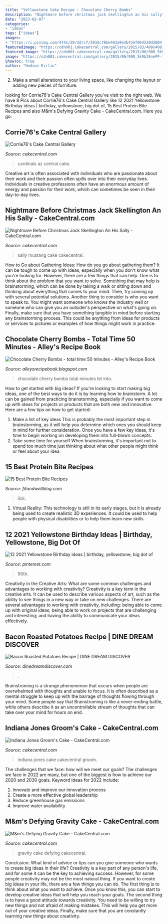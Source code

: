 ```yaml
---
title: "Yellowstone Cake Recipe : Chocolate Cherry Bombs"
description: "Nightmare before christmas jack skellington an his sally"
date: "2023-02-07"
categories:
- "ideas"
tags: ["ideas"]
images:
- "https://i.pinimg.com/474x/20/3d/c7/203dc78be463a9e3b43ef064230d2804.jpg"
featuredImage: "https://cdn001.cakecentral.com/gallery/2015/03/400x400_768516Kx3A_az-cardinals.jpg"
featured_image: "https://cdn001.cakecentral.com/gallery/2015/06/900_5k9b26nePF-indiana-jones-grooms-cake.jpg"
image: "https://cdn001.cakecentral.com/gallery/2015/06/900_5k9b26nePF-indiana-jones-grooms-cake.jpg"
ShowToc: true
author: "Hudson Kirlin"
---
```



2. Make a small alterations to your living space, like changing the layout or adding new pieces of furniture. 

	

		
looking for Corrie76&#039;s Cake Central Gallery you've visit to the right web. We have 8 Pics about Corrie76&#039;s Cake Central Gallery like 12 2021 Yellowstone Birthday ideas | birthday, yellowstone, big dot of, 15 Best Protein Bite Recipes and also M&amp;m&#039;s Defying Gravity Cake - CakeCentral.com. Here you go:
		
    
## Corrie76&#039;s Cake Central Gallery

<img loading=lazy src="https://cdn001.cakecentral.com/gallery/2015/03/400x400_768516Kx3A_az-cardinals.jpg" onerror="this.onerror=null;this.src='https://tse4.mm.bing.net/th?id=OIP.xdoFFn10NdEsi5NNO7z8owAAAA&amp;pid=15.1';" alt="Corrie76&#039;s Cake Central Gallery">

_Source: cakecentral.com_

>cardinals az central cake. 

	

Creative art is often associated with individuals who are passionate about their work and their passion often spills over into their everyday lives. Individuals in creative professions often have an enormous amount of energy and passion for their work, which can sometimes be seen in their day-to-day lives.

    
## Nightmare Before Christmas Jack Skellington An His Sally - CakeCentral.com

<img loading=lazy src="https://cdn001.cakecentral.com/gallery/2015/03/450x260_601893DE0U_mustang-sally-cake.jpg" onerror="this.onerror=null;this.src='https://tse2.mm.bing.net/th?id=OIP.yG5yJwMRIJWezfmCyBsXqAAAAA&amp;pid=15.1';" alt="Nightmare Before Christmas Jack Skellington An His Sally - CakeCentral.com">

_Source: cakecentral.com_

>sally mustang cake cakecentral. 

	

How to Go about Gathering Ideas: How do you go about gathering them?
It can be tough to come up with ideas, especially when you don't know what you're looking for. However, there are a few things that can help. One is to think about the problem that you want to solve. Something that may help is brainstorming, which can be done by taking a walk or sitting down and thinking about everything that comes to your mind. Then, try coming up with several potential solutions. Another thing to consider is who you want to speak to. You might want someone who knows the industry well or someone who can give you an outsider's perspective on what's going on. Finally, make sure that you have something tangible in mind before starting any brainstorming process. This could be anything from ideas for products or services to pictures or examples of how things might work in practice.

    
## Chocolate Cherry Bombs - Total Time 50 Minutes - Alley&#039;s Recipe Book

<img loading=lazy src="https://farm9.staticflickr.com/8627/15497616723_9204ca8f8d.jpg" onerror="this.onerror=null;this.src='https://tse2.mm.bing.net/th?id=OIP.H8WhXQKevCmrjyXWAP1ehQHaE8&amp;pid=15.1';" alt="Chocolate Cherry Bombs - total time 50 minutes - Alley&#039;s Recipe Book">

_Source: alleysrecipebook.blogspot.com_

>chocolate cherry bombs total minutes let into. 

	

How to get started with big ideas?
If you're looking to start making big ideas, one of the best ways to do it is by learning how to brainstorm. A lot can be gained from practicing brainstorming, especially if you want to come up with ideas for projects or products that are both new and innovative. Here are a few tips on how to get started: 
1. Make a list of key ideas 
This is probably the most important step in brainstorming, as it will help you determine which ones you should keep in mind for further consideration. Once you have a few key ideas, it's time to begin working on developing them into full-blown concepts. 
2. Take some time for yourself 
When brainstorming, it's important not to spend too much time just thinking about what other people might think or feel about your idea.

    
## 15 Best Protein Bite Recipes

<img loading=lazy src="https://i0.wp.com/fitandwellblog.com/wp-content/uploads/2018/01/carrot-cake-bites-my-kids-lick-the-bowl.png?w=1396&amp;ssl=1" onerror="this.onerror=null;this.src='https://tse3.mm.bing.net/th?id=OIP.Ebze_9CkvgeOnwGVPQ_ImAHaFZ&amp;pid=15.1';" alt="15 Best Protein Bite Recipes">

_Source: fitandwellblog.com_

>lick. 

	

1. Virtual Reality: This technology is still in its early stages, but it is already being used to create realistic 3D experiences. It could be used to help people with physical disabilities or to help them learn new skills.

    
## 12 2021 Yellowstone Birthday Ideas | Birthday, Yellowstone, Big Dot Of

<img loading=lazy src="https://i.pinimg.com/474x/20/3d/c7/203dc78be463a9e3b43ef064230d2804.jpg" onerror="this.onerror=null;this.src='https://tse4.mm.bing.net/th?id=OIP.-CSS98glye1Db-D6xYZYVQAAAA&amp;pid=15.1';" alt="12 2021 Yellowstone Birthday ideas | birthday, yellowstone, big dot of">

_Source: pinterest.com_

>90th. 

	

Creativity in the Creative Arts: What are some common challenges and advantages to working with creativity?
Creativity is a key term in the creative arts. It can be used to describe various aspects of art, such as the ability to see things in a new way or take on new challenges. There are several advantages to working with creativity, including: being able to come up with original ideas; being able to work on projects that are challenging and interesting; and having the ability to communicate your ideas effectively.

    
## Bacon Roasted Potatoes Recipe | DINE DREAM DISCOVER

<img loading=lazy src="https://dinedreamdiscover.com/wp-content/uploads/2021/08/Bacon-Roasted-Potatoes-Recipe-1-355x520.jpg" onerror="this.onerror=null;this.src='https://tse2.mm.bing.net/th?id=OIP.mgJEXXMNDzXxawISVAlmBQAAAA&amp;pid=15.1';" alt="Bacon Roasted Potatoes Recipe | DINE DREAM DISCOVER">

_Source: dinedreamdiscover.com_

>. 

	

Brainstroming is a strange phenomenon that occurs when people are overwhelmed with thoughts and unable to focus. It is often described as a mental struggle to keep up with the barrage of thoughts flowing through your mind. Some people say that Brainstroming is like a never-ending battle, while others describe it as an uncontrollable stream of thoughts that can take over your mind for hours on end.

    
## Indiana Jones Groom&#039;s Cake - CakeCentral.com

<img loading=lazy src="https://cdn001.cakecentral.com/gallery/2015/06/900_5k9b26nePF-indiana-jones-grooms-cake.jpg" onerror="this.onerror=null;this.src='https://tse3.mm.bing.net/th?id=OIP.4K4yPOW9GaneylqW1bvWWAHaFj&amp;pid=15.1';" alt="Indiana Jones Groom&#039;s Cake - CakeCentral.com">

_Source: cakecentral.com_

>indiana jones cake cakecentral groom. 

	

The challenges that we face: how will we meet our goals?
The challenges we face in 2022 are many, but one of the biggest is how to achieve our 2020 and 2030 goals. Keyword Ideas for 2022 include: 
1. Innovate and improve our innovation process 
2. Create a more effective global leadership 
3. Reduce greenhouse gas emissions 
4. Improve water availability 

    
## M&amp;m&#039;s Defying Gravity Cake - CakeCentral.com

<img loading=lazy src="https://cdn001.cakecentral.com/gallery/2015/04/900_WHD1Ryft6K-mms-defying-gravity-cake.jpg" onerror="this.onerror=null;this.src='https://tse3.mm.bing.net/th?id=OIP.kuQuFsJx04zQeeoHW5gKeQHaJ4&amp;pid=15.1';" alt="M&amp;m&#039;s Defying Gravity Cake - CakeCentral.com">

_Source: cakecentral.com_

>gravity cake defying cakecentral. 

	

Conclusion: What kind of advice or tips can you give someone who wants to create big ideas in their life?
Creativity is a key part of any person's life, and for some it can be the key to achieving success. However, for some people creativity may not be the most natural thing. If you want to create big ideas in your life, there are a few things you can do. The first thing is to think about what you want to achieve. Once you know this, you can start to develop creative ideas that will help you reach your goals. The second thing is to have a good attitude towards creativity. You need to be willing to try new things and not afraid of making mistakes. This will help you get more out of your creative ideas. Finally, make sure that you are constantly learning new things about creativity.


